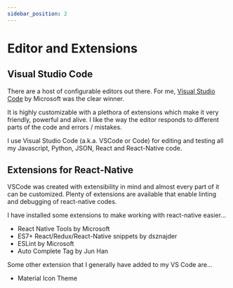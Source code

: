 ```yaml
---
sidebar_position: 2
---
```


# Editor and Extensions

## Visual Studio Code

There are a host of configurable editors out there. For me, [Visual Studio Code](https://code.visualstudio.com/) by Microsoft was the clear winner.

It is highly customizable with a plethora of extensions which make it very friendly, powerful and alive. I like the way the editor responds to different parts of the code and errors / mistakes.

I use Visual Studio Code (a.k.a. VSCode or Code) for editing and testing all my Javascript, Python, JSON, React and React-Native code.

## Extensions for React-Native

VSCode was created with extensibility in mind and almost every part of it can be customized. Plenty of extensions are available that enable linting and debugging of react-native codes.

I have installed some extensions to make working with react-native easier...

* React Native Tools by Microsoft
* ES7+ React/Redux/React-Native snippets by dsznajder
* ESLint by Microsoft
* Auto Complete Tag by Jun Han

Some other extension that I generally have added to my VS Code are...

* Material Icon Theme
